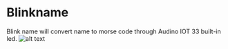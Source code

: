 # Blinkname
Blink name will convert name to morse code through Audino IOT 33 built-in led.
![alt text](http://url/to/img.png)

